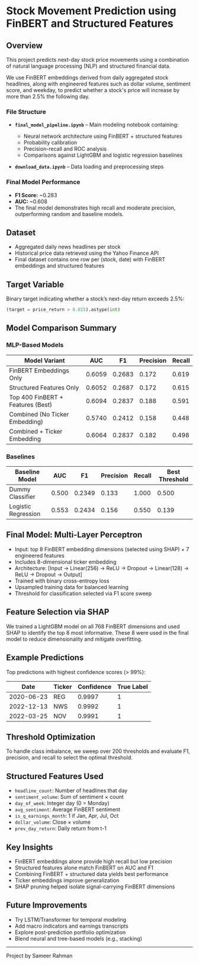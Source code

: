# Stock Movement Prediction using FinBERT and Structured Features

## Overview

This project predicts next-day stock price movements using a combination of natural language processing (NLP) and structured financial data.

We use FinBERT embeddings derived from daily aggregated stock headlines, along with engineered features such as dollar volume, sentiment score, and weekday, to predict whether a stock's price will increase by more than 2.5% the following day.

### File Structure

- **`final_model_pipeline.ipynb`** – Main modeling notebook containing:
  - Neural network architecture using FinBERT + structured features
  - Probability calibration
  - Precision-recall and ROC analysis
  - Comparisons against LightGBM and logistic regression baselines

- **`download_data.ipynb`** – Data loading and preprocessing steps

### Final Model Performance

- **F1 Score:** ~0.283  
- **AUC:** ~0.608  
- The final model demonstrates high recall and moderate precision, outperforming random and baseline models.

## Dataset

* Aggregated daily news headlines per stock
* Historical price data retrieved using the Yahoo Finance API
* Final dataset contains one row per (stock, date) with FinBERT embeddings and structured features

## Target Variable

Binary target indicating whether a stock’s next-day return exceeds 2.5%:

```python
(target = price_return > 0.025).astype(int)
```

## Model Comparison Summary

### MLP-Based Models

| Model Variant                   | AUC    | F1     | Precision | Recall |
| ------------------------------- | ------ | ------ | --------- | ------ |
| FinBERT Embeddings Only         | 0.6059 | 0.2683 | 0.172     | 0.619  |
| Structured Features Only        | 0.6052 | 0.2687 | 0.172     | 0.615  |
| Top 400 FinBERT + Features (Best) | 0.6094 | 0.2837 | 0.188     | 0.591  |
| Combined (No Ticker Embedding)  | 0.5740 | 0.2412 | 0.158     | 0.448  |
| Combined + Ticker Embedding     | 0.6064 | 0.2837 | 0.182     | 0.498  |

### Baselines

| Baseline Model      | AUC   | F1     | Precision | Recall | Best Threshold |
| ------------------- | ----- | ------ | --------- | ------ | -------------- |
| Dummy Classifier    | 0.500 | 0.2349 | 0.133     | 1.000  | 0.500          |
| Logistic Regression | 0.553 | 0.2434 | 0.156     | 0.550  | 0.139          |

## Final Model: Multi-Layer Perceptron

* Input: top 8 FinBERT embedding dimensions (selected using SHAP) + 7 engineered features
* Includes 8-dimensional ticker embedding
* Architecture: \[Input → Linear(256) → ReLU → Dropout → Linear(128) → ReLU → Dropout → Output]
* Trained with binary cross-entropy loss
* Upsampled training data for balanced learning
* Threshold for classification selected via F1 score sweep

## Feature Selection via SHAP

We trained a LightGBM model on all 768 FinBERT dimensions and used SHAP to identify the top 8 most informative. These 8 were used in the final model to reduce dimensionality and mitigate overfitting.

## Example Predictions

Top predictions with highest confidence scores (> 99%):

| Date       | Ticker | Confidence | True Label |
| ---------- | ------ | ---------- | ---------- |
| 2020-06-23 | REG    | 0.9997     | 1          |
| 2022-12-13 | NWS    | 0.9992     | 1          |
| 2022-03-25 | NOV    | 0.9991     | 1          |

## Threshold Optimization

To handle class imbalance, we sweep over 200 thresholds and evaluate F1, precision, and recall to select the optimal threshold.

## Structured Features Used

* `headline_count`: Number of headlines that day
* `sentiment_volume`: Sum of sentiment × count
* `day_of_week`: Integer day (0 = Monday)
* `avg_sentiment`: Average FinBERT sentiment
* `is_q_earnings_month`: 1 if Jan, Apr, Jul, Oct
* `dollar_volume`: Close × volume
* `prev_day_return`: Daily return from t-1

## Key Insights

* FinBERT embeddings alone provide high recall but low precision
* Structured features alone match FinBERT on AUC and F1
* Combining FinBERT + structured data yields best performance
* Ticker embeddings improve generalization
* SHAP pruning helped isolate signal-carrying FinBERT dimensions

## Future Improvements

* Try LSTM/Transformer for temporal modeling
* Add macro indicators and earnings transcripts
* Explore post-prediction portfolio optimization
* Blend neural and tree-based models (e.g., stacking)

---

Project by Sameer Rahman
